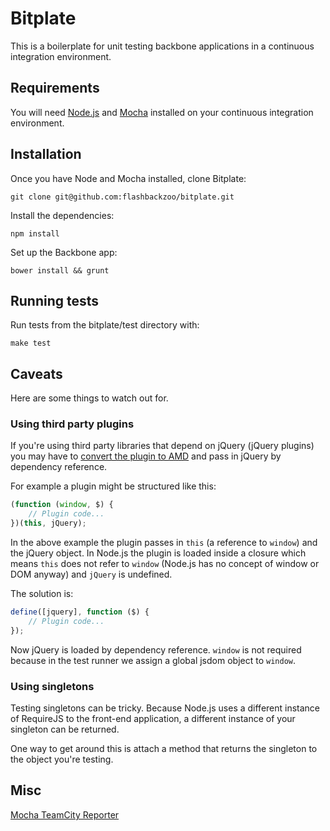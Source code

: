 # Bitplate

This is a boilerplate for unit testing backbone applications in a continuous integration environment.

## Requirements

You will need [Node.js](http://nodejs.org/) and [Mocha](http://visionmedia.github.io/mocha/) installed on your continuous integration environment.

## Installation

Once you have Node and Mocha installed, clone Bitplate:

```
git clone git@github.com:flashbackzoo/bitplate.git
```

Install the dependencies:
```
npm install
```

Set up the Backbone app:
```
bower install && grunt
```

## Running tests

Run tests from the bitplate/test directory with:
```
make test
```

## Caveats

Here are some things to watch out for.

### Using third party plugins

If you're using third party libraries that depend on jQuery (jQuery plugins) you may have to [convert the plugin to AMD](http://stackoverflow.com/questions/10918063/how-to-make-a-jquery-plugin-loadable-with-requirejs) and pass in jQuery by dependency reference.

For example a plugin might be structured like this:

```javascript
(function (window, $) {
	// Plugin code...
})(this, jQuery);
```

In the above example the plugin passes in `this` (a reference to `window`) and the jQuery object. In Node.js the plugin is loaded inside a closure which means `this` does not refer to `window` (Node.js has no concept of window or DOM anyway) and `jQuery` is undefined.

The solution is:

```javascript
define([jquery], function ($) {
	// Plugin code...
});
```

Now jQuery is loaded by dependency reference. `window` is not required because in the test runner we assign a global jsdom object to `window`.

### Using singletons 

Testing singletons can be tricky. Because Node.js uses a different instance of RequireJS to the front-end application, a different instance of your singleton can be returned.

One way to get around this is attach a method that returns the singleton to the object you're testing.

## Misc

[Mocha TeamCity Reporter](https://github.com/travisjeffery/mocha-teamcity-reporter)